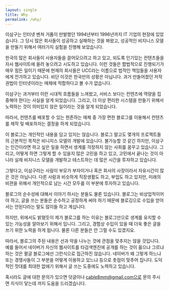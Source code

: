 ```yaml
---
layout: single
title: Why
permalink: /why/
---
```


이삼구는 인터넷 벤쳐 거품이 만발했던 1994년부터 1996년까지 IT 기업의 현장에 있었습니다. 그 당시 많은 회사들이 성공하고 실패하는 것을 봐왔고, 성공적인 비지니스 모델을 만들기 위해서 여러가지 실험을 진행해 보았습니다.

한국의 많은 회사들이 사용자들을 끌어모으려고 하고 있고, 되도록 인기있는 컨텐츠들을 자사 웹사이트에 올려 놓으려고 시도하고 있습니다. 이런 것들은 합법적으로 진행되기가 매우 힘든 일이기 때문에 현재의 회사들은 UCC라는 이름으로 법적인 책임들을 사용자에게 전가하고 있습니다. 비단 이것은 한국만의 상황은 아닙니다. 과거 만들어졌던 저작권법이 인터넷이라는 매체에 적합하다고 볼 수가 없습니다.

이삼구는 과거부터 이런 시대적 흐름들을 느껴왔고, 서비스 보다는 컨텐츠에 역량을 집중해야 한다는 사실을 알게 되었습니다. 그리고, 더 이상 편리한 시스템을 만들기 위해서 노력하는 것이 의미있지 않은 일이라는 것을 알게 되었습니다.

따라서, 컨텐츠를 배포할 수 있는 현존하는 매체 중 가장 편한 블로그를 이용해서 컨텐츠를 제작 및 배포하자는 결정을 하게 되었습니다.

이 블로그는 개인적인 내용을 담고 있지는 않습니다. 블로그 말고도 몇개의 프로젝트들의 근본적인 목적은 비니지스 모델의 개발에 있습니다. 불가능할 것 같긴 하지만, 이삼구는 인간이라면 하고 싶은 일을 하면서 생계를 걱정하지 않는 사회를 꿈꾸고 있습니다. 그리고, 어떻게 하면 그렇게 할 수 있을지 많은 고민을 하고 있고, 고민에서 끝나는 것이 아니라 실제 비지니스 모델을 개발하고 테스트하는 데 많은 시간을 투자하고 있습니다.

그렇다고, 이삼구라는 사람이 부모가 부자이거나 혹은 회사의 사장이라서 자유시간이 많은 것은 아닙니다. 다른 사람과 비슷하게 직장생활도 하고, 부업도 하고 있지만, 미래의 비젼을 위해서 개인적으로 남는 시간 모두를 이 부분에 투자하고 있습니다.

블로그의 순수성에 대해서 이야기 하시는 분들도 물론 있습니다. 블로그는 비상업적이어야 하고, 글을 쓰는 분들은 순수하고 공정하게 써야 하기 때문에 블로깅으로 수입을 얻어서는 안된다라는 말도 많이들 하고 계십니다.

하지만, 위에서도 밝혔듯이 제가 블로그를 하는 이유는 블로그만으로 생계를 유지할 수 있는 가능성을 알아보기 위해서 입니다. 그리고, 경험상 수입이 있을 때 더욱 좋은 글을 쓰기 위한 노력을 하게 됩니다. 물론 다른 분들은 안 그럴 수도 있겠지요.

따라서, 블로그의 주된 내용은 선과 악을 나누는 것에 관점을 맞추지는 않을 것입니다. 예를 들어서 네이버가 자신의 웹사이트를 타검색엔진에 공개를 하는 것이 옳으냐 그르냐 하는 것은 팔글 블로그에선 그런식으로 접근하진 않습니다. 네이버가 왜 그렇게 하느냐 또는 경쟁사들이 그 부분을 어떻게 이용하고 있느냐 등으로 촛점이 맞추어 집니다. 도덕적인 잣대를 최대한 없애기 위해서 글 쓰는 도중에도 노력하고 있습니다.

혹시라도 글에 대한 문의가 있으면 덧글이나 cable8mm@gmail.com으로 문의 주시면 지식이 닿는데 까지 도움을 드리겠습니다.
